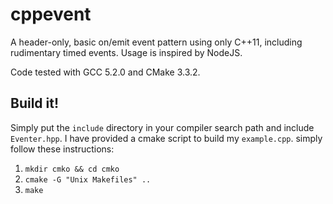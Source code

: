 # cppevent

A header-only, basic on/emit event pattern using only C++11, including rudimentary timed events. Usage is inspired by NodeJS.

 Code tested with GCC 5.2.0 and CMake 3.3.2.

## Build it!

Simply put the `include` directory in your compiler search path and include `Eventer.hpp`. I have provided a cmake script to build my ```example.cpp```. simply follow these instructions:

1. ```mkdir cmko && cd cmko```
2. ```cmake -G "Unix Makefiles" ..```
2. ```make```